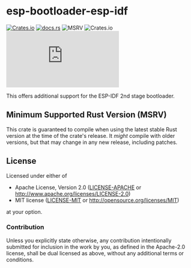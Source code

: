 # esp-bootloader-esp-idf

[![Crates.io](https://img.shields.io/crates/v/esp-bootloader-esp-idf?labelColor=1C2C2E&color=C96329&logo=Rust&style=flat-square)](https://crates.io/crates/esp-bootloader-esp-idf)
[![docs.rs](https://img.shields.io/docsrs/esp-bootloader-esp-idf?labelColor=1C2C2E&color=C96329&logo=rust&style=flat-square)](https://docs.espressif.com/projects/rust/esp-bootloader-esp-idf/latest/)
![MSRV](https://img.shields.io/badge/MSRV-1.86.0-blue?labelColor=1C2C2E&style=flat-square)
![Crates.io](https://img.shields.io/crates/l/esp-bootloader-esp-idf?labelColor=1C2C2E&style=flat-square)
[![Matrix](https://img.shields.io/matrix/esp-rs:matrix.org?label=join%20matrix&labelColor=1C2C2E&color=BEC5C9&logo=matrix&style=flat-square)](https://matrix.to/#/#esp-rs:matrix.org)

This offers additional support for the ESP-IDF 2nd stage bootloader.

## Minimum Supported Rust Version (MSRV)

This crate is guaranteed to compile when using the latest stable Rust version at the time of the crate's release. It _might_ compile with older versions, but that may change in any new release, including patches.

## License

Licensed under either of

- Apache License, Version 2.0 ([LICENSE-APACHE](../LICENSE-APACHE) or
  http://www.apache.org/licenses/LICENSE-2.0)
- MIT license ([LICENSE-MIT](../LICENSE-MIT) or http://opensource.org/licenses/MIT)

at your option.

### Contribution

Unless you explicitly state otherwise, any contribution intentionally submitted for inclusion in the
work by you, as defined in the Apache-2.0 license, shall be dual licensed as above, without any
additional terms or conditions.
